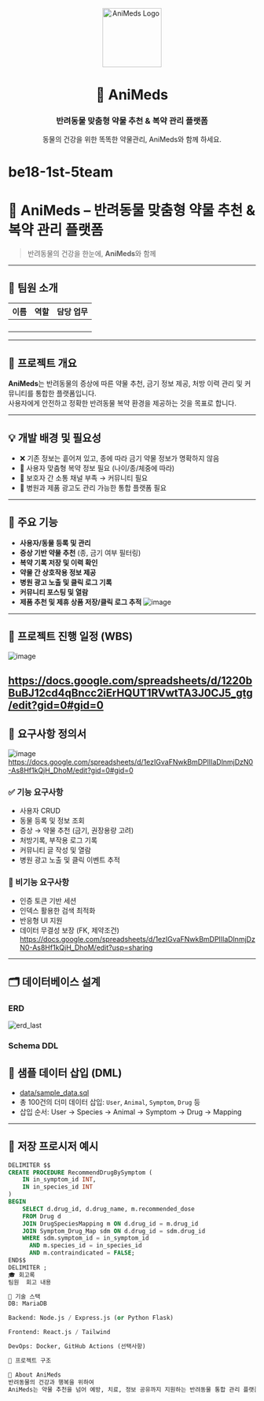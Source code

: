 <div align="center">
  <img src="https://user-images.githubusercontent.com/101691440/92118a53-c5b6-40bc-b130-bf8c398d7b51" width="120" alt="AniMeds Logo"/>
  <h1>🐾 AniMeds</h1>
  <h3>반려동물 맞춤형 약물 추천 & 복약 관리 플랫폼</h3>
  <p>동물의 건강을 위한 똑똑한 약물관리, AniMeds와 함께 하세요.</p>
</div>

# be18-1st-5team
# 🐾 AniMeds – 반려동물 맞춤형 약물 추천 & 복약 관리 플랫폼

> 반려동물의 건강을 한눈에, **AniMeds**와 함께

---

## 👥 팀원 소개

| 이름     | 역할             | 담당 업무 |
|----------|------------------|-----------|
|    |       |  |
|    |   |  |
|    |      |  |
|    |  |  |

---

## 🌟 프로젝트 개요

**AniMeds**는 반려동물의 증상에 따른 약물 추천, 금기 정보 제공, 처방 이력 관리 및 커뮤니티를 통합한 플랫폼입니다.  
사용자에게 안전하고 정확한 반려동물 복약 환경을 제공하는 것을 목표로 합니다.

---

## 💡 개발 배경 및 필요성

- ❌ 기존 정보는 흩어져 있고, 종에 따라 금기 약물 정보가 명확하지 않음  
- 🐶 사용자 맞춤형 복약 정보 필요 (나이/종/체중에 따라)
- 💬 보호자 간 소통 채널 부족 → 커뮤니티 필요  
- 📢 병원과 제품 광고도 관리 가능한 통합 플랫폼 필요

---

## 🔧 주요 기능

- **사용자/동물 등록 및 관리**
- **증상 기반 약물 추천** (종, 금기 여부 필터링)
- **복약 기록 저장 및 이력 확인**
- **약물 간 상호작용 정보 제공**
- **병원 광고 노출 및 클릭 로그 기록**
- **커뮤니티 포스팅 및 열람**
- **제품 추천 및 제휴 상품 저장/클릭 로그 추적**
![image](https://github.com/user-attachments/assets/656f7844-5688-4da3-b059-89d8bc05b85c)

---

## 📅 프로젝트 진행 일정 (WBS)
![image](https://github.com/user-attachments/assets/7112814b-3aa7-48ec-8944-a977059e8d3e)


https://docs.google.com/spreadsheets/d/1220bBuBJ12cd4qBncc2iErHQUT1RVwtTA3J0CJ5_gtg/edit?gid=0#gid=0
---

## 🧾 요구사항 정의서
![image](https://github.com/user-attachments/assets/65e20bc7-f8ec-445b-a02f-24a14fcbceb4)
https://docs.google.com/spreadsheets/d/1ezIGvaFNwkBmDPlIIaDlnmjDzN0-As8Hf1kQjH_DhoM/edit?gid=0#gid=0
### ✅ 기능 요구사항
- 사용자 CRUD
- 동물 등록 및 정보 조회
- 증상 → 약물 추천 (금기, 권장용량 고려)
- 처방기록, 부작용 로그 기록
- 커뮤니티 글 작성 및 열람
- 병원 광고 노출 및 클릭 이벤트 추적

### 🚫 비기능 요구사항
- 인증 토큰 기반 세션
- 인덱스 활용한 검색 최적화
- 반응형 UI 지원
- 데이터 무결성 보장 (FK, 제약조건)
https://docs.google.com/spreadsheets/d/1ezIGvaFNwkBmDPlIIaDlnmjDzN0-As8Hf1kQjH_DhoM/edit?usp=sharing
---

## 🗂️ 데이터베이스 설계

### ERD
![erd_last](https://github.com/user-attachments/assets/21479827-f4e2-4deb-9abf-00f9d07af870)



### Schema DDL


## 🧪 샘플 데이터 삽입 (DML)

- [data/sample_data.sql](data/sample_data.sql)  
- 총 100건의 더미 데이터 삽입: `User`, `Animal`, `Symptom`, `Drug` 등
- 삽입 순서: User → Species → Animal → Symptom → Drug → Mapping

---

## 🧠 저장 프로시저 예시

```sql
DELIMITER $$
CREATE PROCEDURE RecommendDrugBySymptom (
    IN in_symptom_id INT,
    IN in_species_id INT
)
BEGIN
    SELECT d.drug_id, d.drug_name, m.recommended_dose
    FROM Drug d
    JOIN DrugSpeciesMapping m ON d.drug_id = m.drug_id
    JOIN Symptom_Drug_Map sdm ON d.drug_id = sdm.drug_id
    WHERE sdm.symptom_id = in_symptom_id
      AND m.species_id = in_species_id
      AND m.contraindicated = FALSE;
END$$
DELIMITER ;
🎓 회고록
팀원	회고 내용

🚀 기술 스택
DB: MariaDB

Backend: Node.js / Express.js (or Python Flask)

Frontend: React.js / Tailwind

DevOps: Docker, GitHub Actions (선택사항)

📌 프로젝트 구조

🐾 About AniMeds
반려동물의 건강과 행복을 위하여
AniMeds는 약물 추천을 넘어 예방, 치료, 정보 공유까지 지원하는 반려동물 통합 관리 플랫폼입니다.

